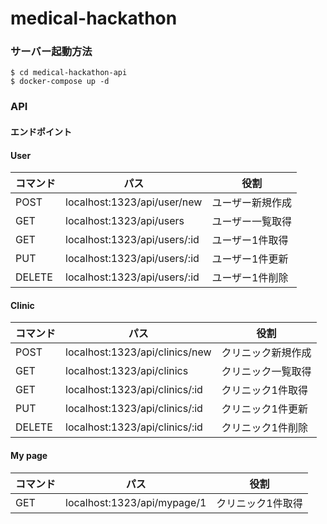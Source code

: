 # medical-hackathon

### サーバー起動方法
``` 
$ cd medical-hackathon-api
$ docker-compose up -d
```

### API

#### エンドポイント

#### User
| コマンド | パス                         | 役割             |
| -------- | ---------------------------- | ---------------- |
| POST     | localhost:1323/api/user/new  | ユーザー新規作成 |
| GET      | localhost:1323/api/users     | ユーザー一覧取得 |
| GET      | localhost:1323/api/users/:id | ユーザー1件取得  |
| PUT      | localhost:1323/api/users/:id | ユーザー1件更新  |
| DELETE   | localhost:1323/api/users/:id | ユーザー1件削除  |

#### Clinic
| コマンド | パス                           | 役割               |
| -------- | ------------------------------ | ------------------ |
| POST     | localhost:1323/api/clinics/new | クリニック新規作成 |
| GET      | localhost:1323/api/clinics     | クリニック一覧取得 |
| GET      | localhost:1323/api/clinics/:id | クリニック1件取得  |
| PUT      | localhost:1323/api/clinics/:id | クリニック1件更新  |
| DELETE   | localhost:1323/api/clinics/:id | クリニック1件削除  |

#### My page 
| コマンド | パス                        | 役割              |
| -------- | --------------------------- | ----------------- |
| GET      | localhost:1323/api/mypage/1 | クリニック1件取得 |


